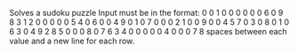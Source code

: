 Solves a sudoku puzzle
Input must be in the format:
0 0 1 0 0 0 0 0 0
6 0 9 8 3 1 2 0 0
0 0 0 5 4 0 6 0 0
4 9 0 1 0 7 0 0 0
2 1 0 0 9 0 0 4 5
7 0 3 0 8 0 1 0 6
3 0 4 9 2 8 5 0 0
0 8 0 7 6 3 4 0 0
0 0 0 4 0 0 0 7 8
spaces between each value and a new line for each row.
